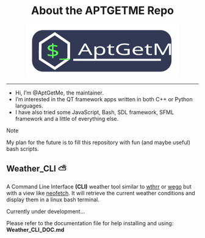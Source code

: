 <div align="center">

# About the APTGETME Repo
<img src="./assets/logo.svg" alt="Weather-CLI" style="width:400px;height:auto;">

</div>

---
- Hi, I’m @AptGetMe, the maintainer.
- I’m interested in the QT framework apps written in both C++ or Python languages.
- I have also tried some JavaScript, Bash, SDL framework, SFML framework and a little of everything else.  

>[!NOTE]   
>My plan for the future is to fill this repository with fun (and maybe useful) bash scripts.


## Weather_CLI  ⛅
A Command Line Interface **(CLI)** weather tool similar to [wthrr](https://github.com/ttytm/wthrr-the-weathercrab) or [wego](https://github.com/schachmat/wego) 
but with a view like [neofetch](https://github.com/dylanaraps/neofetch).  It will retrieve the current weather conditions and display them in a linux bash terminal.

Currently under development...

Please refer to the documentation file for help installing and using:  **Weather_CLI_DOC.md**
  
<!---
AptGetMe/AptGetMe is a ✨ special ✨ repository because its `README.md` (this file) appears on your GitHub profile.
You can click the Preview link to take a look at your changes.
--->
